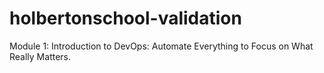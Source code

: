 # holbertonschool-validation
Module 1: Introduction to DevOps: Automate Everything to Focus on What Really Matters.
